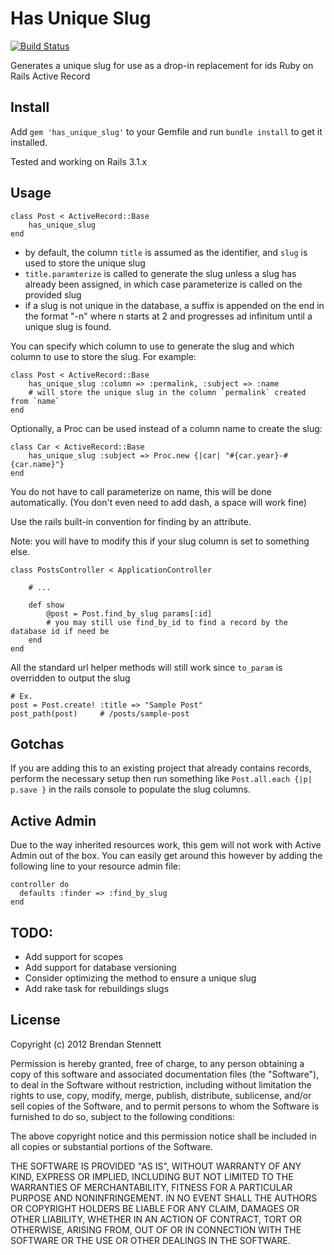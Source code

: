# Has Unique Slug
[![Build Status](https://secure.travis-ci.org/HuffMoody/has_unique_slug.png)](http://travis-ci.org/HuffMoody/has_unique_slug)

Generates a unique slug for use as a drop-in replacement for ids Ruby on Rails Active Record

## Install

Add `gem 'has_unique_slug'` to your Gemfile and run `bundle install` to get it installed.

Tested and working on Rails 3.1.x

## Usage

	class Post < ActiveRecord::Base
		has_unique_slug
	end

- by default, the column `title` is assumed as the identifier, and `slug` is used to store the unique slug
- `title.paramterize` is called to generate the slug unless a slug has already been assigned, in which case parameterize is called on the provided slug
- if a slug is not unique in the database, a suffix is appended on the end in the format "-n" where n starts at 2 and progresses ad infinitum until a unique slug is found.

You can specify which column to use to generate the slug and which column to use to store the slug. For example:

	class Post < ActiveRecord::Base
		has_unique_slug :column => :permalink, :subject => :name
		# will store the unique slug in the column `permalink` created from `name`
	end	

Optionally, a Proc can be used instead of a column name to create the slug:

    class Car < ActiveRecord::Base
        has_unique_slug :subject => Proc.new {|car| "#{car.year}-#{car.name}"}
    end
You do not have to call parameterize on name, this will be done automatically.  (You don't even need to add dash, a space will work fine)


Use the rails built-in convention for finding by an attribute.

Note: you will have to modify this if your slug column is set to something else.

    class PostsController < ApplicationController
        
        # ...
        
        def show
            @post = Post.find_by_slug params[:id]
            # you may still use find_by_id to find a record by the database id if need be
        end
    end     

All the standard url helper methods will still work since `to_param`  is overridden to output the slug
    
    # Ex.
    post = Post.create! :title => "Sample Post"
    post_path(post)     # /posts/sample-post


## Gotchas

If you are adding this to an existing project that already contains records, perform the necessary setup then run something like `Post.all.each {|p| p.save }` in the rails console to populate the slug columns.

## Active Admin

Due to the way inherited resources work, this gem will not work with Active Admin out of the box.  You can easily get around this however by adding the following line to your resource admin file:

    controller do
      defaults :finder => :find_by_slug
    end

## TODO:

- Add support for scopes
- Add support for database versioning
- Consider optimizing the method to ensure a unique slug
- Add rake task for rebuildings slugs

## License

Copyright (c) 2012 Brendan Stennett

Permission is hereby granted, free of charge, to any person obtaining a copy of this software and associated documentation files (the "Software"), to deal in the Software without restriction, including without limitation the rights to use, copy, modify, merge, publish, distribute, sublicense, and/or sell copies of the Software, and to permit persons to whom the Software is furnished to do so, subject to the following conditions:

The above copyright notice and this permission notice shall be included in all copies or substantial portions of the Software.

THE SOFTWARE IS PROVIDED "AS IS", WITHOUT WARRANTY OF ANY KIND, EXPRESS OR IMPLIED, INCLUDING BUT NOT LIMITED TO THE WARRANTIES OF MERCHANTABILITY, FITNESS FOR A PARTICULAR PURPOSE AND NONINFRINGEMENT. IN NO EVENT SHALL THE AUTHORS OR COPYRIGHT HOLDERS BE LIABLE FOR ANY CLAIM, DAMAGES OR OTHER LIABILITY, WHETHER IN AN ACTION OF CONTRACT, TORT OR OTHERWISE, ARISING FROM, OUT OF OR IN CONNECTION WITH THE SOFTWARE OR THE USE OR OTHER DEALINGS IN THE SOFTWARE.

